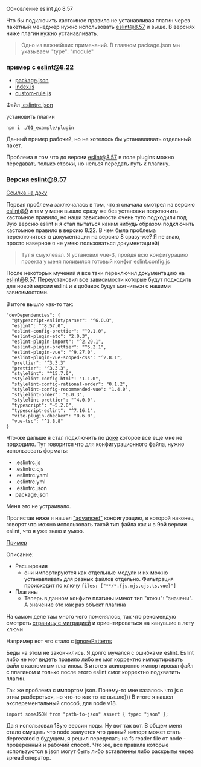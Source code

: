 Обновление eslint до 8.57

Что бы подключить кастомное правило не устанавливая плагин через пакетный менеджер нужно использовать eslint@8.57 и выше. В версиях ниже плагин нужно устанавливать.

> Одно из важнейших примечаний. В главном package.json мы указываем "type": "module"

### пример с eslint@8.22

- [package.json](./01_example/plugin/package.json)
- [index.js](./01_example/plugin/index.js)
- [custom-rule.js](./01_example/plugin/custom-rule.js)

Файл [.eslintrc.json](./01_example/.eslintrc.json)

установить плагин

`npm i ./01_example/plugin`

Данный пример рабочий, но не хотелось бы устанавливать отдельный пакет.

Проблема в том что до версии eslint@8.57 в поле plugins можно передавать только строки, но нельзя передать путь к плагину.

### Версия eslint@8.57

[Ссылка на доку](https://eslint.org/docs/v8.x/extend/custom-rule-tutorial)

Первая проблема заключалась в том, что я сначала смотрел на версию [eslint@9](https://eslint.org/docs/latest/use/configure/plugins#configure-plugins) и там у меня вышло сразу же без установки подключить кастомное правило, но наши зависимости очень туго подходили под 9ую версию eslint и я стал пытаться каким нибудь образом подключить кастомное правило в версию 8.22. В чем была проблема переключиться в документации на версию 8 сразу-же? Я не знаю, просто наверное я не умею пользоваться документацией)

> Тут я смухлевал. Я установил vue-3, пройдя всю конфигурацию проекта у меня пояивился готовый конфиг eslint.config.js

После некоторых мучений я все таки переключил документацию на eslint@8.57. Переустановил все зависимости которые будут подходить для новой версии eslint и в добавок будут мэтчиться с нашими зависимостями.

В итоге вышло как-то так:

```
"devDependencies": {
  "@typescript-eslint/parser": "^6.0.0",
  "eslint": "^8.57.0",
  "eslint-config-prettier": "^9.1.0",
  "eslint-plugin-etc": "2.0.3",
  "eslint-plugin-import": "^2.29.1",
  "eslint-plugin-prettier": "^5.2.1",
  "eslint-plugin-vue": "^9.27.0",
  "eslint-plugin-vue-scoped-css": "^2.8.1",
  "prettier": "^3.3.3"
  "prettier": "^3.3.3",
  "stylelint": "^15.7.0",
  "stylelint-config-html": "1.1.0",
  "stylelint-config-rational-order": "0.1.2",
  "stylelint-config-recommended-vue": "1.4.0",
  "stylelint-order": "6.0.3",
  "stylelint-prettier": "^4.0.0",
  "typescript": "~5.2.0",
  "typescript-eslint": "^7.16.1",
  "vite-plugin-checker": "0.6.0",
  "vue-tsc": "^1.8.8"
}
```

Что-же дальше я стал подключить по [доке](https://eslint.org/docs/v8.x/use/configure/configuration-files) которое все еще мне не подходило. Тут говорится что для конфигурационного файла, нужно использовать форматы:
- .eslintrc.js
- .eslintrc.cjs
- .eslintrc.yaml
- .eslintrc.yml
- .eslintrc.json
- package.json

Меня это не устраивало.

Пролистав ниже я нашел ["advanced"](https://eslint.org/docs/v8.x/extend/custom-rule-tutorial#step-8-use-the-plugin-locally) конфигурацию, в которой наконец говорят что можно использовать такой тип файла как и в 9ой версии eslint, что я уже знаю и умею.

[Пример](./02_example/eslint.config.js)

Описание:

- Расширения
  - они импортируются как отдельные модули и их можно устанавливать для разных файлов отдельно. Фильтрация происходит по ключу `files: ["**/*.{js,mjs,cjs,ts,vue}"]`
- Плагины
  - Теперь в данном конфиге плагины имеют тип "коюч": "значени". А значение это как раз объект плагина

На самом деле там много чего поменялось, так что рекомендую смотреть [страницу с миграцией](https://eslint.org/docs/latest/use/configure/migration-guide) и ориентироваться на канувшие в лету ключи

Например вот что стало с [ignorePatterns](https://eslint.org/docs/latest/use/configure/migration-guide#ignoring-files)

Беды на этом не закончились. Я долго мучался с ошибками eslint. Eslint либо не мог видеть правило либо не мог корректно импортировать файл с кастомным плагином. В итоге я асинхронно импортировал файл с плагином и только после этого eslint смог корректно подхватить плагин.

Так же проблема с импортом json. Почему-то мне казалось что js с этим разбереться, но что-то как то не вышло)))
В итоге я нашел эксперементальный способ, для node v18.
```
import someJSON from "path-to-json" assert { type: "json" };
```
Да я использовал 18ую версии ноды. Ну вот так вот. В общем меня стало смущать что node жалуется что данный импорт может стать deprecated в будущем, я решил переделать на fs reader file от node - проверенный и рабочий способ. Что же, все правила которые используются в json могут быть либо вставленны либо раскрыты через spread оператор.

